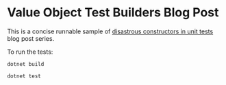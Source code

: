 # Value Object Test Builders Blog Post
This is a concise runnable sample of [disastrous constructors in unit tests](https://dev.to/vlerx/disastrous-constructors-in-unit-tests-4fn) blog post series.

To run the tests:

`dotnet build`

`dotnet test`
